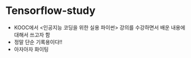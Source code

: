 # Tensorflow-study
* KOOC에서 <인공지능 코딩을 위한 실용 파이썬> 강의를 수강하면서 배운 내용에 대해서 쓰고자 함
* 정말 단순 기록용이다!!
* 아자아자 화이팅

